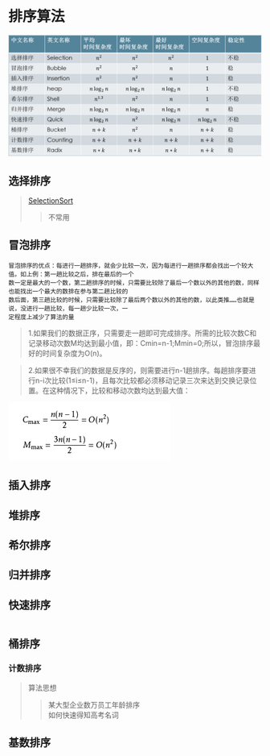 # 排序算法  

![常见的排序算法列表](https://github.com/zhangzeli/sorting_algorithm/blob/master/src/main/resources/sorts.jpg)

## 选择排序
>[SelectionSort](https://github.com/zhangzeli/sorting_algorithm/tree/master/src/main/java/com/zzl/SelectionSort.java)
>> 不常用

## 冒泡排序
```aidl
冒泡排序的优点：每进行一趟排序，就会少比较一次，因为每进行一趟排序都会找出一个较大值。如上例：第一趟比较之后，排在最后的一个
数一定是最大的一个数，第二趟排序的时候，只需要比较除了最后一个数以外的其他的数，同样也能找出一个最大的数排在参与第二趟比较的
数后面，第三趟比较的时候，只需要比较除了最后两个数以外的其他的数，以此类推……也就是说，没进行一趟比较，每一趟少比较一次，一
定程度上减少了算法的量
```

>1.如果我们的数据正序，只需要走一趟即可完成排序。所需的比较次数C和记录移动次数M均达到最小值，即：Cmin=n-1;Mmin=0;所以，冒泡排序最好的时间复杂度为O(n)。

>2.如果很不幸我们的数据是反序的，则需要进行n-1趟排序。每趟排序要进行n-i次比较(1≤i≤n-1)，且每次比较都必须移动记录三次来达到交换记录位置。在这种情况下，比较和移动次数均达到最大值： 

![常见的排序算法列表](https://github.com/zhangzeli/sorting_algorithm/blob/master/src/main/resources/bubblesort.jpg)

## 插入排序


## 堆排序

## 希尔排序

## 归并排序


## 快速排序
```aidl

```

## 桶排序

### 计数排序
>算法思想 
>>某大型企业数万员工年龄排序  
>>如何快速得知高考名词

## 基数排序

